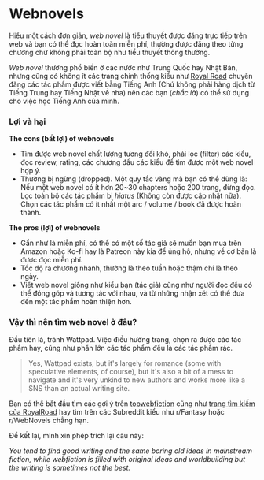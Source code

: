 # Webnovels

Hiểu một cách đơn giản, *web novel* là tiểu thuyết được đăng trực tiếp trên web và bạn có thể đọc hoàn toàn miễn phí, thường được đăng theo từng chương chứ không phải toàn bộ như tiểu thuyết thông thường.

*Web novel* thường phổ biến ở các nước như Trung Quốc hay Nhật Bản, nhưng cũng có không ít các trang chính thống kiểu như [Royal Road](https://www.royalroad.com/home) chuyên đăng các tác phẩm được viết bằng Tiếng Anh (Chứ không phải hàng dịch từ Tiếng Trung hay Tiếng Nhật về nha) nên các bạn (*chắc là*) có thể sử dụng cho việc học Tiếng Anh của mình.

### Lợi và hại

**The cons (bất lợi) of webnovels**

- Tìm được web novel chất lượng tương đối khó, phải lọc (filter) các kiểu, đọc review, rating, các chương đầu các kiểu để tìm được một web novel hợp ý.
- Thường bị ngừng (dropped). Một quy tắc vàng mà bạn có thể dùng là: Nếu một web novel có ít hơn 20~30 chapters hoặc 200 trang, đừng đọc. Lọc toàn bộ các tác phẩm bị *hiatus* (Không còn được cập nhật nữa). Chọn các tác phẩm có ít nhất một arc / volume / book đã được hoàn thành.

**The pros (lợi) of webnovels**

- Gần như là miễn phí, có thể có một số tác giả sẽ muốn bạn mua trên Amazon hoặc Ko-fi hay là Patreon này kia để ủng hộ, nhưng về cơ bản là được đọc miễn phí.
- Tốc độ ra chương nhanh, thường là theo tuần hoặc thậm chí là theo ngày.
- Viết web novel giống như kiểu bạn (tác giả) cũng như người đọc đều có thể đóng góp và tương tác với nhau, và từ những nhận xét có thể đưa đến một tác phẩm hoàn thiện hơn.

### Vậy thì nên tìm web novel ở đâu?

Đầu tiên là, tránh Wattpad. Việc điều hướng trang, chọn ra được các tác phẩm hay, cũng như phần lớn các tác phẩm đều là các tác phẩm rác.

> Yes, Wattpad exists, but it's largely for romance (some with speculative elements, of course), but it's also a bit of a mess to navigate and it's very unkind to new authors and works more like a SNS than an actual writing site.

Bạn có thể bắt đầu tìm các gợi ý trên [topwebfiction](https://topwebfiction.com/) cũng như [trang tìm kiếm của RoyalRoad](https://www.royalroad.com/home) hay tìm trên các Subreddit kiểu như r/Fantasy hoặc r/WebNovels chẳng hạn.

Để kết lại, mình xin phép trích lại câu này:

*You tend to find good writing and the same boring old ideas in mainstream fiction, while webfiction is filled with original ideas and worldbuilding but the writing is sometimes not the best.*

